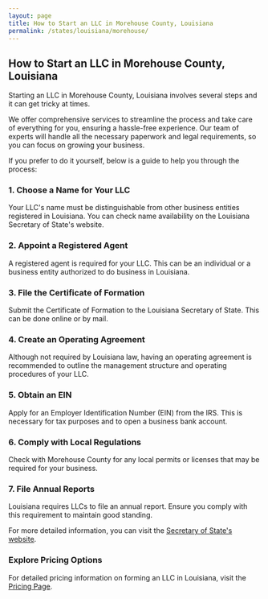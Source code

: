 ```yaml
---
layout: page
title: How to Start an LLC in Morehouse County, Louisiana
permalink: /states/louisiana/morehouse/
---
```


<h2>How to Start an LLC in Morehouse County, Louisiana</h2>

<p>Starting an LLC in Morehouse County, Louisiana involves several steps and it can get tricky at times.</p>

<p>We offer comprehensive services to streamline the process and take care of everything for you, ensuring a hassle-free experience. Our team of experts will handle all the necessary paperwork and legal requirements, so you can focus on growing your business.</p>

<p>If you prefer to do it yourself, below is a guide to help you through the process:</p>

<h3>1. Choose a Name for Your LLC</h3>
<p>Your LLC's name must be distinguishable from other business entities registered in Louisiana. You can check name availability on the Louisiana Secretary of State's website.</p>

<h3>2. Appoint a Registered Agent</h3>
<p>A registered agent is required for your LLC. This can be an individual or a business entity authorized to do business in Louisiana.</p>

<h3>3. File the Certificate of Formation</h3>
<p>Submit the Certificate of Formation to the Louisiana Secretary of State. This can be done online or by mail.</p>

<h3>4. Create an Operating Agreement</h3>
<p>Although not required by Louisiana law, having an operating agreement is recommended to outline the management structure and operating procedures of your LLC.</p>

<h3>5. Obtain an EIN</h3>
<p>Apply for an Employer Identification Number (EIN) from the IRS. This is necessary for tax purposes and to open a business bank account.</p>

<h3>6. Comply with Local Regulations</h3>
<p>Check with Morehouse County for any local permits or licenses that may be required for your business.</p>

<h3>7. File Annual Reports</h3>
<p>Louisiana requires LLCs to file an annual report. Ensure you comply with this requirement to maintain good standing.</p>

<p>For more detailed information, you can visit the <a href="https://www.sos.louisiana.gov/">Secretary of State's website</a>.</p>

<h3>Explore Pricing Options</h3>
<p>For detailed pricing information on forming an LLC in Louisiana, visit the <a href="{ '/new-pricing/' | relative_url }">Pricing Page</a>.</p>
